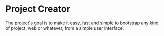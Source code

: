 # Project Creator

The project's goal is to make it easy, fast and simple to bootstrap any kind of project, web or whatever, from a simple user interface.

